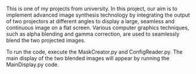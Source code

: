 This is one of my projects from university. In this project, our aim is to implement advanced image synthesis technology
by integrating the output of two projectors at different angles to display a large, seamless and continuous image on a flat screen.
Various computer graphics techniques, such as alpha blending and gamma correction, are used to seamlessly blend the two projected images.

To run the code, execute the MaskCreator.py and ConfigReader.py. The main display of the two blended images will appear by running the MainDisplay.py code.
